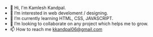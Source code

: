 - 👋 Hi, I'm Kamlesh Kandpal.
- 👀 I’m interested in web develoment / designing.
- 🌱 I’m currently learning HTML, CSS, JAVASCRIPT.
- 💞️ I’m looking to collaborate on any project which helps me to grow.
- 📫 How to reach me kkandpal06@gmail.com

<!---
kk-op2/kk-op2 is a ✨ special ✨ repository because its `README.md` (this file) appears on your GitHub profile.
You can click the Preview link to take a look at your changes.
--->
